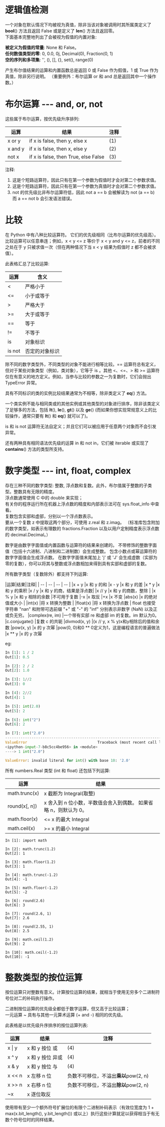 # 逻辑值检测

一个对象在默认情况下均被视为真值，除非当该对象被调用时其所属类定义了 __bool__() 方法且返回 False 或是定义了 __len__() 方法且返回零。  
下面基本完整地列出了会被视为假值的内置对象:

**被定义为假值的常量**: None 和 False。  
**任何数值类型的零**: 0, 0.0, 0j, Decimal(0), Fraction(0, 1)  
**空的序列和多项集**: '', (), [], {}, set(), range(0)

产生布尔值结果的运算和内置函数总是返回 0 或 False 作为假值，1 或 True 作为真值，除非另行说明。 （重要例外：布尔运算 or 和 and 总是返回其中一个操作数。）

# 布尔运算 --- and, or, not

这些属于布尔运算，按优先级升序排列:

|   运算 |                 结果                 | 注释 |
| ------ | ----------------------------------- | --- |
|x or y  | if x is false, then y, else x       | (1) |
|x and y | if x is false, then x, else y       | (2) |
|not x   | if x is false, then True, else False| (3) | 

注释:  
1. 这是个短路运算符，因此只有在第一个参数为假值时才会对第二个参数求值。  
2. 这是个短路运算符，因此只有在第一个参数为真值时才会对第二个参数求值。  
3. not 的优先级比非布尔运算符低，因此 not a == b 会被解读为 not (a == b) 而 a == not b 会引发语法错误。

# 比较
在 Python 中有八种比较运算符。 它们的优先级相同（比布尔运算的优先级高）。 比较运算可以任意串连；例如，x < y <= z 等价于 x < y and y <= z，前者的不同之处在于 y 只被求值一次（但在两种情况下当 x < y 结果为假值时 z 都不会被求值）。

此表格汇总了比较运算:

| 运算 | 含义 |
| -- | -- |
|< |严格小于|
|<= |小于或等于|
|> |严格大于|
|>= |大于或等于|
|== |等于|
|!= |不等于|
|is| 对象标识|
|is not |否定的对象标识|

除不同的数字类型外，不同类型的对象不能进行相等比较。== 运算符总有定义，但对于某些对象类型（例如，类对象），它等于 is 。其他 <、<=、> 和 >= 运算符仅在有意义的地方定义。例如，当参与比较的参数之一为复数时，它们会抛出 TypeError 异常。

具有不同标识的类的实例比较结果通常为不相等，除非类定义了 __eq__() 方法。

一个类实例不能与相同类或的其他实例或其他类型的对象进行排序，除非该类定义了足够多的方法，包括 __lt__(), __le__(), __gt__() 以及 __ge__() (而如果你想实现常规意义上的比较操作，通常只要有 __lt__() 和 __eq__() 就可以了)。

is 和 is not 运算符无法自定义；并且它们可以被应用于任意两个对象而不会引发异常。

还有两种具有相同语法优先级的运算 in 和 not in，它们被 iterable 或实现了 __contains__() 方法的类型所支持。

# 数字类型 --- int, float, complex
存在三种不同的数字类型: 整数, 浮点数和复数。此外，布尔值属于整数的子类型。整数具有无限的精度。     
浮点数通常使用 C 中的 double 来实现；  
有关你的程序运行所在机器上浮点数的精度和内部表示法可在 sys.float_info 中查看。   
复数包含实部和虚部，分别以一个浮点数表示。   
要从一个复数 z 中提取这两个部分，可使用 z.real 和 z.imag。 （标准库包含附加的数字类型，如表示有理数的 fractions.Fraction 以及以用户定制精度表示浮点数的 decimal.Decimal。）

数字是由数字字面值或内置函数与运算符的结果来创建的。 不带修饰的整数字面值（包括十六进制、八进制和二进制数）会生成整数。 包含小数点或幂运算符的数字字面值会生成浮点数。 在数字字面值末尾加上 'j' 或 'J' 会生成虚数（实部为零的复数），你可以将其与整数或浮点数相加来得到具有实部和虚部的复数。

所有数字类型（复数除外）都支持下列运算:

|运算|结果|注释|
| -- | -- | -- | -- |
|x + y |x 和 y 的和
|x - y |x 和 y 的差
|x * y |x 和 y 的乘积
|x / y |x 和 y 的商，结果是浮点数|
|x // y |x 和 y 的商数，整除 |
|x % y |x 和 y 相除的余数 |不可用于复数
|-x |x 取反
|+x |x 不变
|abs(x) |x 的绝对值或大小 |
|int(x) |将 x 转换为整数 | 
|float(x) |将 x 转换为浮点数 | float 也接受字符串 "nan" 和附带可选前缀 "+" 或 "-" 的 "inf" 分别表示非数字 (NaN) 以及正或负无穷。
|complex(re, im) |一个带有实部 re 和虚部 im 的复数。im 默认为0。 
|c.conjugate() |复数 c 的共轭
|divmod(x, y) |(x // y, x % y)x和y相除后的值和余数 
|pow(x, y) |x 的 y 次幂 |pow(0, 0)和0 ** 0定义为1，这是编程语言的普遍做法
|x ** y |x 的 y 次幂 

eg:
```python
In [1]: 1 / 2                                                                                          
Out[1]: 0.5

In [2]: 2 / 2                                                                                          
Out[2]: 1.0

In [3]: 1//2                                                                                           
Out[3]: 0

In [4]: 2//2                                                                                           
Out[4]: 1

In [5]: int(2.0)                                                                                       
Out[5]: 2

In [6]: int("2")                                                                                       
Out[6]: 2

In [7]: int("2.0")                                                                                     
---------------------------------------------------------------------------
ValueError                                Traceback (most recent call last)
<ipython-input-7-b8c5cc4be956> in <module>
----> 1 int("2.0")

ValueError: invalid literal for int() with base 10: '2.0'


```


所有 numbers.Real 类型 (int 和 float) 还包括下列运算:

|运算 |结果|
| -- | -- |
|math.trunc(x) |x 截断为 Integral(取整)|
|round(x[, n]) |x 舍入到 n 位小数，半数值会舍入到偶数。 如果省略 n，则默认为 0。|
|math.floor(x) |<= x 的最大 Integral|
|math.ceil(x) |>= x 的最小 Integral|

```ipython
In [1]: import math                                                                                    

In [2]: math.trunc(1.2)                                                                                
Out[2]: 1

In [3]: math.floor(1.2)                                                                                
Out[3]: 1

In [4]: math.trunc(-1.2)                                                                               
Out[4]: -1

In [5]: math.floor(-1.2)                                                                               
Out[5]: -2

In [6]: round(2.6)                                                                                     
Out[6]: 3

In [7]: round(2.6, 1)                                                                                  
Out[7]: 2.6

In [8]: round(2.55, 1)                                                                                 
Out[8]: 2.5

In [9]: math.ceil(1.2)                                                                                
Out[9]: 2

In [10]: math.ceil(-1.2)                                                                               
Out[10]: -1
```

# 整数类型的按位运算
按位运算只对整数有意义。计算按位运算的结果，就相当于使用无穷多个二进制符号位对二的补码执行操作。

二进制按位运算的优先级全都低于数字运算，但又高于比较运算；  
一元运算 ~ 具有与其他一元算术运算 (+ and -) 相同的优先级。

此表格是以优先级升序排序的按位运算列表:

| 运算 | 结果 | 注释 |
| -- | -- | -- |
|x \| y | x 和 y 按位 或 |(4) 
|x ^ y| x 和 y 按位 异或 | (4)
|x & y| x 和 y 按位 与| (4)
|x << n |x 左移 n 位 |负数不可移位，不溢出**乘以**pow(2, n)
|x >> n |x 右移 n 位| 负数不可移位，不溢出**除以**pow(2, n)
|~x| x 逐位取反

使用带有至少一个额外符号扩展位的有限个二进制补码表示（有效位宽度为 1 + max(x.bit_length(), y.bit_length()) 或以上）执行这些计算就足以获得相当于有无数个符号位时的同样结果。